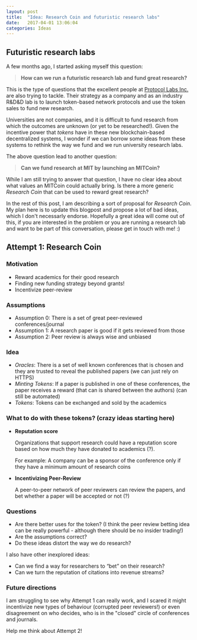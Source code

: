 ```yaml
---
layout: post
title:  "Idea: Research Coin and futuristic research labs"
date:   2017-04-01 13:06:04
categories: Ideas
---
```


## Futuristic research labs

A few months ago, I started asking myself this question:

> **How can we run a futuristic research lab and fund great research?**

This is the type of questions that the excellent people at [Protocol Labs Inc.](https://protocol.ai) are also trying to tackle. Their strategy as a company and as an industry R&D&D lab is to launch token-based network protocols and use the token sales to fund new research.

Universities are not companies, and it is difficult to fund research from which the outcomes are unknown (or yet to be researched!). Given the incentive power that *tokens* have in these new blockchain-based decentralized systems, I  wonder if we can borrow some ideas from these systems to rethink the way we fund and we run university research labs.

The above question lead to another question:

> **Can we fund research at MIT by launching an MITCoin?**

While I am still trying to answer that question, I have no clear idea about what values an MITCoin could actually bring. Is there a more generic *Research Coin* that can be used to reward great research?

In the rest of this post, I am describing a sort of proposal for *Research Coin*.
My plan here is to update this blogpost and propose a lot of bad ideas, which I don't necessarly endorse. Hopefully a great idea will come out of this, if you are interested in the problem or you are running a research lab and want to be part of this conversation, please get in touch with me! :)

## Attempt 1: Research Coin

### Motivation
- Reward academics for their good research
- Finding new funding strategy beyond grants!
- Incentivize peer-review

### Assumptions
- Assumption 0: There is a set of great peer-reviewed conferences/journal
- Assumption 1: A research paper is good if it gets reviewed from those
- Assumption 2: Peer review is always wise and unbiased

### Idea
- *Oracles*: There is a set of well known conferences that is chosen and they are trusted to reveal the published papers (we can just rely on HTTPS)
- *Minting Tokens*: If a paper is published in one of these conferences, the paper receives a reward (that can is shared between the authors) (can still be automated)
- *Tokens*: Tokens can be exchanged and sold by the academics

### What to do with these tokens? (crazy ideas starting here)

- **Reputation score**

  Organizations that support research could have a reputation score based on how much they have donated to academics (?).

  For example: A company can be a sponsor of the conference only if they have a minimum amount of research coins
- **Incentivizing Peer-Review**

  A peer-to-peer network of peer reviewers can review the papers, and bet whether a paper will be accepted or not (?)

### Questions

- Are there better uses for the token? (I think the peer review betting idea can be really powerful - although there should be no insider trading!)
- Are the assumptions correct?
- Do these ideas distort the way we do research?

I also have other inexplored ideas:

- Can we find a way for researchers to “bet” on their research?
- Can we turn the reputation of citations into revenue streams?

### Future directions

I am struggling to see why Attempt 1 can really work, and I scared it might incentivize new types of behaviour (corrupted peer reviewers!) or even disagreement on who decides, who is in the "closed" circle of conferences and journals.

Help me think about Attempt 2!

<!-- ## Action points
- Creating a system uses conference webpages or google scholar as trusted oracle should be easy
- We could create a research coin based on ETH in a very simple way -->
